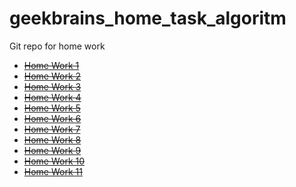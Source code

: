 # geekbrains_home_task_algoritm
Git repo for home work

- ~~[Home Work 1]()~~
- ~~[Home Work 2]()~~
- ~~[Home Work 3]()~~
- ~~[Home Work 4]()~~
- ~~[Home Work 5]()~~
- ~~[Home Work 6]()~~
- ~~[Home Work 7]()~~
- ~~[Home Work 8]()~~
- ~~[Home Work 9]()~~
- ~~[Home Work 10]()~~
- ~~[Home Work 11]()~~


